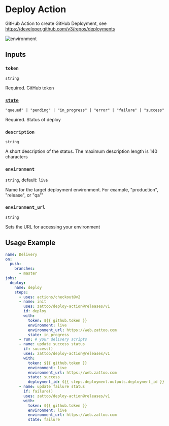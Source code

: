 # Deploy Action

GitHub Action to create GitHub Deployment, see https://developer.github.com/v3/repos/deployments

![environment](https://i.imgur.com/MTZ7noe.png)

## Inputs

### `token`

`string`

Required. GitHub token

### [`state`](https://developer.github.com/v3/repos/deployments/#list-deployment-statuses)

`"queued" | "pending" | "in_progress" | "error" | "failure" | "success"`

Required. Status of deploy

### `description`

`string`

A short description of the status. The maximum description length is 140 characters

### `environment`

`string`, default: `live`

Name for the target deployment environment. For example, "production", "release", or "qa"'


### `environment_url`

`string`

Sets the URL for accessing your environment

## Usage Example

````yaml
name: Delivery
on:
  push:
    branches:
      - master
jobs:
  deploy:
    name: deploy
    steps:
      - uses: actions/checkout@v2
      - name: init
        uses: zattoo/deploy-action@releases/v1
        id: deploy
        with:
          token: ${{ github.token }}
          environment: live
          environment_url: https://web.zattoo.com
          state: in_progress
      - run: # your delivery scripts
      - name: update success status
        if: success()
        uses: zattoo/deploy-action@releases/v1
        with:
          token: ${{ github.token }}
          environment: live
          environment_url: https://web.zattoo.com
          state: success
          deployment_id: ${{ steps.deployment.outputs.deployment_id }}
      - name: update failure status
        if: failure()
        uses: zattoo/deploy-action@releases/v1
        with:
          token: ${{ github.token }}
          environment: live
          environment_url: https://web.zattoo.com
          state: failure

````
